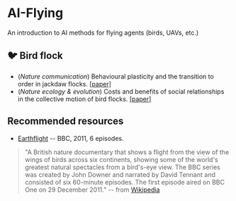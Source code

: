 # AI-Flying
An introduction to AI methods for flying agents (birds, UAVs, etc.)


## :bird: Bird flock
* (*Nature communication*) Behavioural plasticity and the transition to order in jackdaw flocks. [[paper]](https://www.nature.com/articles/s41467-019-13281-4)
* (*Nature ecology & evolution*) Costs and benefits of social relationships in the collective motion of bird flocks. [[paper]](https://www.nature.com/articles/s41559-019-0891-5)
## Recommended resources
<!-- Parts of this work include video footage from links below, which have been used for academic purposes. We would like to acknowledge and thank the authors for providing these valuable resources -->
* [Earthflight](https://www.amazon.co.uk/Earth-Flight-Season-1/dp/B00HXENBQG) -- BBC, 2011, 6 episodes.
> "A British nature documentary that shows a flight from the view of the wings of birds across six continents, showing some of the world's greatest natural spectacles from a bird's-eye view. The BBC series was created by John Downer and narrated by David Tennant and consisted of six 60-minute episodes. The first episode aired on BBC One on 29 December 2011." -- from [Wikipedia](https://en.wikipedia.org/wiki/Earthflight)